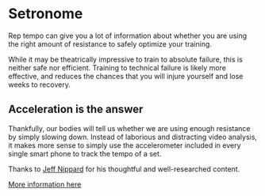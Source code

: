 # Setronome

Rep tempo can give you a lot of information about whether you are using the right amount of resistance to safely optimize your training.

While it may be theatrically impressive to train to absolute failure, this is neither safe nor efficient. Training to technical failure is likely more effective, and reduces the chances that you will injure yourself and lose weeks to recovery.

## Acceleration is the answer

Thankfully, our bodies will tell us whether we are using enough resistance by simply slowing down. Instead of laborious and distracting video analysis, it makes more sense to simply use the accelerometer included in every single smart phone to track the tempo of a set.


Thanks to [Jeff Nippard](https://www.youtube.com/c/JeffNippard) for his thoughtful and well-researched content.


[More information here](https://www.youtube.com/watch?v=deDlhPmT2SY)
